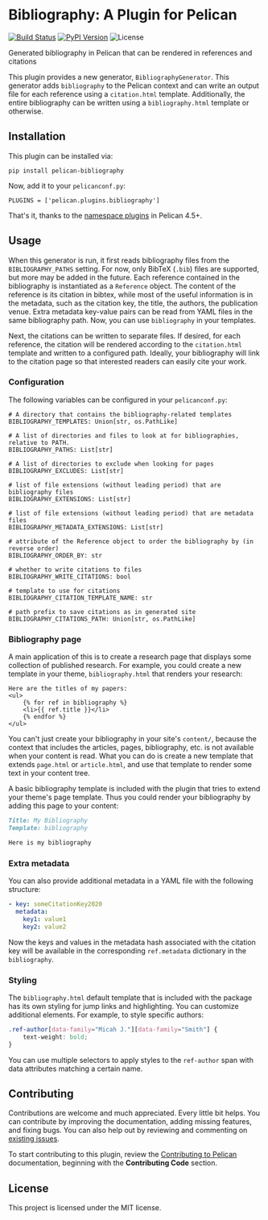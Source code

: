 # Bibliography: A Plugin for Pelican

[![Build Status](https://img.shields.io/github/workflow/status/micahjsmith/pelican-bibliography/build)](https://github.com/micahjsmith/pelican-bibliography/actions)
[![PyPI Version](https://img.shields.io/pypi/v/pelican-bibliography)](https://pypi.org/project/pelican-bibliography/)
![License](https://img.shields.io/pypi/l/pelican-bibliography?color=blue)

Generated bibliography in Pelican that can be rendered in references and citations

This plugin provides a new generator, `BibliographyGenerator`. This generator adds `bibliography` to the Pelican context and can write an output file for each reference using a `citation.html` template. Additionally, the entire bibliography can be written using a `bibliography.html` template or otherwise.

## Installation

This plugin can be installed via:

```
pip install pelican-bibliography
```

Now, add it to your `pelicanconf.py`:

```
PLUGINS = ['pelican.plugins.bibliography']
```

That's it, thanks to the [namespace plugins](https://docs.getpelican.com/en/latest/plugins.html#how-to-use-plugins) in Pelican 4.5+.

## Usage

When this generator is run, it first reads bibliography files from the `BIBLIOGRAPHY_PATHS` setting. For now, only BibTeX (`.bib`) files are supported, but more may be added in the future. Each reference contained in the bibliography is instantiated as a `Reference` object. The content of the reference is its citation in bibtex, while most of the useful information is in the metadata, such as the citation key, the title, the authors, the publication venue. Extra metadata key-value pairs can be read from YAML files in the same bibliography path. Now, you can use `bibliography` in your templates.

Next, the citations can be written to separate files. If desired, for each reference, the citation will be rendered according to the `citation.html` template and written to a configured path. Ideally, your bibliography will link to the citation page so that interested readers can easily cite your work.

### Configuration

The following variables can be configured in your `pelicanconf.py`:

```
# A directory that contains the bibliography-related templates
BIBLIOGRAPHY_TEMPLATES: Union[str, os.PathLike]

# A list of directories and files to look at for bibliographies, relative to PATH.
BIBLIOGRAPHY_PATHS: List[str]

# A list of directories to exclude when looking for pages
BIBLIOGRAPHY_EXCLUDES: List[str]

# list of file extensions (without leading period) that are bibliography files
BIBLIOGRAPHY_EXTENSIONS: List[str]

# list of file extensions (without leading period) that are metadata files
BIBLIOGRAPHY_METADATA_EXTENSIONS: List[str]

# attribute of the Reference object to order the bibliography by (in reverse order)
BIBLIOGRAPHY_ORDER_BY: str

# whether to write citations to files
BIBLIOGRAPHY_WRITE_CITATIONS: bool

# template to use for citations
BIBLIOGRAPHY_CITATION_TEMPLATE_NAME: str

# path prefix to save citations as in generated site
BIBLIOGRAPHY_CITATIONS_PATH: Union[str, os.PathLike]
```

### Bibliography page

A main application of this is to create a research page that displays some collection of published research. For example, you could create a new template in your theme, `bibliography.html` that renders your research:

```
Here are the titles of my papers:
<ul>
    {% for ref in bibliography %}
    <li>{{ ref.title }}</li>
    {% endfor %}
</ul>
```

You can't just create your bibliography in your site's `content/`, because the context that includes the articles, pages, bibliography, etc. is not available when your content is read. What you can do is create a new template that extends `page.html` or `article.html`, and use that template to render some text in your content tree.

A basic bibliography template is included with the plugin that tries to extend your theme's page template. Thus you could render your bibliography by adding this page to your content:

```markdown
Title: My Bibliography
Template: bibliography

Here is my bibliography
```

### Extra metadata

You can also provide additional metadata in a YAML file with the following structure:
```yaml
- key: someCitationKey2020
  metadata:
    key1: value1
    key2: value2
```

Now the keys and values in the metadata hash associated with the citation key will be available in the corresponding `ref.metadata` dictionary in the `bibliography`.

### Styling

The `bibliography.html` default template that is included with the package has its own styling for jump links and highlighting. You can customize additional elements. For example, to style specific authors:

```css
.ref-author[data-family="Micah J."][data-family="Smith"] {
    text-weight: bold;
}
```

You can use multiple selectors to apply styles to the `ref-author` span with data attributes matching a certain name.

## Contributing

Contributions are welcome and much appreciated. Every little bit helps. You can contribute by improving the documentation, adding missing features, and fixing bugs. You can also help out by reviewing and commenting on [existing issues](https://github.com/micahjsmith/pelican-bibliography/issues).

To start contributing to this plugin, review the [Contributing to Pelican](https://docs.getpelican.com/en/latest/contribute.html) documentation, beginning with the **Contributing Code** section.

## License

This project is licensed under the MIT license.
